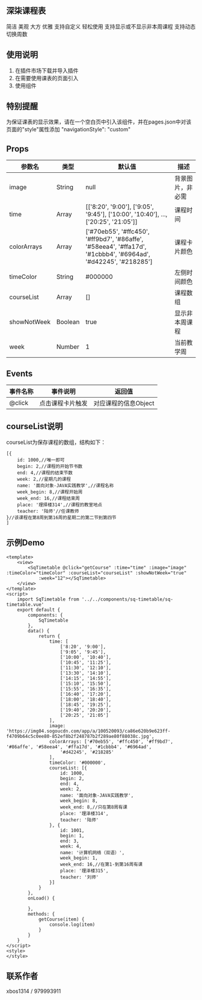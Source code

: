 ## 深柒课程表
简洁 美观 大方 优雅 支持自定义 轻松使用 支持显示或不显示非本周课程 支持动态切换周数
## 使用说明
1. 在插件市场下载并导入插件
2. 在需要使用课表的页面引入
3. 使用组件

## 特别提醒
为保证课表的显示效果，请在一个空白页中引入该组件，并在pages.json中对该页面的"style"属性添加 "navigationStyle": "custom"

## Props
| 参数名        | 类型   | 默认值                                                                                                         |描述            |  
|--------------|--------|----------------------------------------------------------------------------------------------------------------|---------------|
| image        | String | null                                                                                                           |背景图片，非必需 |
| time         | Array  | [['8:20', '9:00'], ['9:05', '9:45'], ['10:00', '10:40'], ..., ['20:25', '21:05']]                              |课程时间        |
| colorArrays  | Array  | ['#70eb55', '#ffc450', '#ff9bd7', '#86affe', '#58eea4', '#ffa17d', '#1cbbb4', '#6964ad', '#d42245', '#218285'] |课程卡片颜色    |
| timeColor    | String | #000000                                                                                                        |左侧时间颜色    |
| courseList   | Array  | []                                                                                                             |课程数组        |
| showNotWeek  | Boolean| true                                                                                                           |显示非本周课程  |
| week         | Number | 1                                                                                                              |当前教学周      |

## Events
| 事件名称      | 事件说明         | 返回值              |
|---------------|-----------------|--------------------|
| @click        | 点击课程卡片触发 | 对应课程的信息Object |

## courseList说明
courseList为保存课程的数组，结构如下：
~~~
[{
	id: 1000,//唯一即可
	begin: 2,//课程的开始节书数
	end: 4,//课程的结束节数
	week: 2,//星期几的课程
	name: '面向对象-JAVA实践教学',//课程名称
	week_begin: 8,//课程开始周
	week_end: 16,//课程结束周
	place: '理择楼314',//课程的教室地点
	teacher: '陆师'//任课教师
}//该课程在第8周到第16周的星期二的第二节到第四节
]
~~~

## 示例Demo
~~~
<template>
	<view>
		<SqTimetable @click="getCourse" :time="time" :image="image" :timeColor="timeColor" :courseList="courseList" :showNotWeek="true"
			:week="12"></SqTimetable>
	</view>
</template>
<script>
	import SqTimetable from '../../components/sq-timetable/sq-timetable.vue'
	export default {
		components: {
			SqTimetable
		},
		data() {
			return {
				time: [
					['8:20', '9:00'],
					['9:05', '9:45'],
					['10:00', '10:40'],
					['10:45', '11:25'],
					['11:30', '12:10'],
					['13:30', '14:10'],
					['14:15', '14:55'],
					['15:10', '15:50'],
					['15:55', '16:35'],
					['16:40', '17:20'],
					['18:00', '18:40'],
					['18:45', '19:25'],
					['19:40', '20:20'],
					['20:25', '21:05']
				],
				image: 'https://img04.sogoucdn.com/app/a/100520093/ca86e620b9e623ff-f4709b64c5c0ee80-852ef8b2f248787b2f289ae80f88038c.jpg',
				colorArrays: ['#70eb55', '#ffc450', '#ff9bd7', '#86affe', '#58eea4', '#ffa17d', '#1cbbb4', '#6964ad',
					'#d42245', '#218285'
				],
				timeColor: '#000000',
				courseList: [{
					id: 1000,
					begin: 2,
					end: 4,
					week: 2,
					name: '面向对象-JAVA实践教学',
					week_begin: 8,
					week_end: 8,//只在第8周有课
					place: '理泽楼314',
					teacher: '陆师'
				}, {
					id: 1001,
					begin: 1,
					end: 3,
					week: 4,
					name: '计算机网络（双语）',
					week_begin: 1,
					week_end: 16,//在第1-到第16周有课
					place: '理泽楼315',
					teacher: '刘师'
				}]
			}
		},
		onLoad() {

		},
		methods: {
			getCourse(item) {
				console.log(item)
			}
		}
	}
</script>
<style>
</style>
~~~

## 联系作者
xbos1314 / 979993911